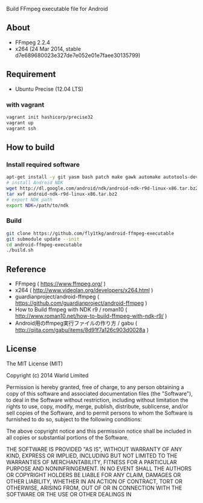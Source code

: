 Build FFmpeg executable file for Android

## About

* FFmpeg 2.2.4
* x264 (24 Mar 2014, stable d7e689680023e327de7e052e01e7faee30135799)

## Requirement

* Ubuntu Precise (12.04 LTS)

### with vagrant

```bash
vagrant init hashicorp/precise32
vagrant up
vagrant ssh
```

## How to build

### Install required software

```bash
apt-get install -y git yasm bash patch make gawk automake autotools-dev libtool
# install Android NDK
wget http://dl.google.com/android/ndk/android-ndk-r9d-linux-x86.tar.bz2
tar xvf android-ndk-r9d-linux-x86.tar.bz2
# export NDK path
export NDK=/path/to/ndk
```

### Build
```bash
git clone https://github.com/fly1tkg/android-ffmpeg-executable
git submodule update --init
cd android-ffmpeg-executable
./build.sh
```

## Reference

* FFmpeg ( https://www.ffmpeg.org/ )
* x264 ( http://www.videolan.org/developers/x264.html )
* guardianproject/android-ffmpeg ( https://github.com/guardianproject/android-ffmpeg )
* How to Build ffmpeg with NDK r9 / roman10 ( http://www.roman10.net/how-to-build-ffmpeg-with-ndk-r9/ )
* Android用のffmpeg実行ファイルの作り方 / gabu ( http://qiita.com/gabu/items/8d91f7a126c903d0028a )

## License

The MIT License (MIT)

Copyright (c) 2014 Warld Limited

Permission is hereby granted, free of charge, to any person obtaining a copy
of this software and associated documentation files (the "Software"), to deal
in the Software without restriction, including without limitation the rights
to use, copy, modify, merge, publish, distribute, sublicense, and/or sell
copies of the Software, and to permit persons to whom the Software is
furnished to do so, subject to the following conditions:

The above copyright notice and this permission notice shall be included in
all copies or substantial portions of the Software.

THE SOFTWARE IS PROVIDED "AS IS", WITHOUT WARRANTY OF ANY KIND, EXPRESS OR
IMPLIED, INCLUDING BUT NOT LIMITED TO THE WARRANTIES OF MERCHANTABILITY,
FITNESS FOR A PARTICULAR PURPOSE AND NONINFRINGEMENT. IN NO EVENT SHALL THE
AUTHORS OR COPYRIGHT HOLDERS BE LIABLE FOR ANY CLAIM, DAMAGES OR OTHER
LIABILITY, WHETHER IN AN ACTION OF CONTRACT, TORT OR OTHERWISE, ARISING FROM,
OUT OF OR IN CONNECTION WITH THE SOFTWARE OR THE USE OR OTHER DEALINGS IN

